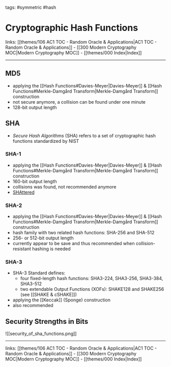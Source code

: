 tags: #symmetric #hash

# Cryptographic Hash Functions

links: [[themes/106 AC1 TOC - Random Oracle & Applications|AC1 TOC - Random Oracle & Applications]] - [[300 Modern Cryptography MOC|Modern Cryptography MOC]] - [[themes/000 Index|Index]]

---

## MD5

- applying the [[Hash Functions#Davies-Meyer|Davies-Meyer]] & [[Hash Functions#Merkle-Damgård Transform|Merkle-Damgård Transform]] construction
- not secure anymore, a collision can be found under one minute
- 128-bit output length

## SHA

- *Secure Hash Algorithms* (SHA) refers to a set of cryptographic hash functions standardized by NIST

### SHA-1
- applying the [[Hash Functions#Davies-Meyer|Davies-Meyer]] & [[Hash Functions#Merkle-Damgård Transform|Merkle-Damgård Transform]] construction
- 160-bit output length
- collisions was found, not recommended anymore
- [SHAttered](https://shattered.io/)

### SHA-2

- applying the [[Hash Functions#Davies-Meyer|Davies-Meyer]] & [[Hash Functions#Merkle-Damgård Transform|Merkle-Damgård Transform]] construction
- hash family with two related hash functions: SHA-256 and SHA-512
- 256- or 512-bit output length
- currently appear to be save and thus recommended when collision-resistant hashing is needed

### SHA-3

- SHA-3 Standard defines:
	- four fixed-length hash functions: SHA3-224, SHA3-256, SHA3-384, SHA3-512
	- two extendable Output Functions (XOFs): SHAKE128 and SHAKE256 (see [[SHAKE & cSHAKE]])
- applying the [[Keccak]] (Sponge) construction
- also recommended


## Security Strengths in Bits

![[security_of_sha_functions.png]]

---
links: [[themes/106 AC1 TOC - Random Oracle & Applications|AC1 TOC - Random Oracle & Applications]] - [[300 Modern Cryptography MOC|Modern Cryptography MOC]] - [[themes/000 Index|Index]]